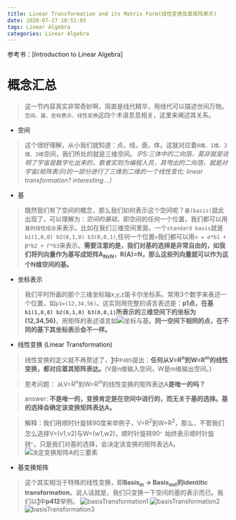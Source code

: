 ```yaml
---
title: Linear Transformation and its Matrix Form(线性变换及其矩阵表示)
date: 2020-07-27 18:51:03
tags: Linear Algebra
categories: Linear Algebra
---
```


参考书：[Introduction to Linear Algebra]

# 概念汇总
> 这一节内容真实非常奇妙啊，简直是线代精华，用线代可以描述世间万物。`空间、基、坐标表示、线性变换`这四个术语息息相关，这里来阐述其关系。

+ 空间
> 这个很好理解，从小我们就知道：点，线，面，体。这就对应着`0维、1维、2维、3维`空间，我们所处的就是三维空间。*（PS:三体中的二向箔，莫非就是说明了宇宙是数字化出来的，歌者实则为编程人员，其甩出的二向箔，就是对宇宙(矩阵表示)的一部分进行了三维到二维的一个线性变化: linear transformation? interesting...）*

+ 基
> 既然我们有了空间的概念，那么我们如何表示这个空间呢？`基(basis)`就此出现了，可以理解为：*空间的基础*，即空间的任何一个位置，我们都可以用`基的线性组合`来表示。比如在我们三维空间里面，一个`standard basis`就是`b1(1,0,0) b2(0,1,0) b3(0,0,1)`,任何一个位置`v`我们都可以用`v = α*b1 + β*b2 + Γ*b3`来表示。**需要注意的是，我们对基的选择是非常自由的，如我们将列向量作为基写成矩阵A<sub>NxN</sub>，R(A)=N，那么这些列向量就可以作为这个N维空间的基。**

+ 坐标表示
> 我们平时所画的那个三维坐标轴x,y,z笛卡尔坐标系。常用3个数字来表述一个位置，如`p1=(12,34,56)`。这实则用完整的语言表述是：**p1点，在基`b1(1,0,0) b2(0,1,0) b3(0,0,1)`所表示的三维空间下的坐标为(12,34,56)**，用矩阵的表述语言如![坐标与基][1]。**同一空间下相同的点，在不同的基下其坐标表示会不一样。**

+ 线性变换 (Linear Transformation)
> 线性变换的定义就不再赘述了，[1]中`P405`提出：**任何从V=R<sup>n</sup>到W=R<sup>m</sup>的线性变换，都对应着其矩阵表达。**(V是n维输入空间，W是m维输出空间。)

> 思考问题：
> 从V=R<sup>n</sup>到W=R<sup>m</sup>的线性变换的矩阵表达A**是唯一的吗？**

> answer: **不是唯一的，变换肯定是在空间中进行的，而无关于基的选择。基的选择会确定该变换矩阵表达A。**

> 解释：我们用顺时针旋转90度来举例子，V=R<sup>2</sup>到W=R<sup>2</sup>，那么，不管我们怎么选择V=(v1,v2)与W=(w1,w2)，顺时针旋转90<sup>。</sup>始终表示顺时针旋转<sup>。</sup>。只是我们对基的选择，会决定该变换的矩阵表达A。
> ![决定变换矩阵A的三要素][2]

+ 基变换矩阵
> 这个其实相当于特殊的线性变换，即**Basis<sub>in</sub> -> Basis<sub>out</sub>的identitic transformation**。说人话就是，我们只变换一下空间的基的表示而已。我们以[1]中**p412**举例。
> ![basisTransformation1][3]
> ![basisTransformation2][4]
> ![basisTransformation3][5]






[1]: http "坐标与基"
[2]: http "决定变换矩阵A的三要素"
[3]: http "basisTransformation1"
[4]: http "basisTransformation2"
[5]: http "basisTransformation3"
